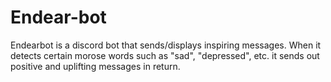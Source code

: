 # Endear-bot

Endearbot is a discord bot that sends/displays inspiring messages. When it detects certain morose words such as "sad", "depressed", etc. it sends out positive and uplifting messages in return.
